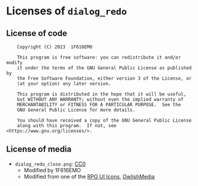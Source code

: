 # Licenses of `dialog_redo`

## License of code

        Copyright (C) 2023  1F616EMO

        This program is free software: you can redistribute it and/or modify
        it under the terms of the GNU General Public License as published by
        the Free Software Foundation, either version 3 of the License, or
        (at your option) any later version.

        This program is distributed in the hope that it will be useful,
        but WITHOUT ANY WARRANTY; without even the implied warranty of
        MERCHANTABILITY or FITNESS FOR A PARTICULAR PURPOSE.  See the
        GNU General Public License for more details.

        You should have received a copy of the GNU General Public License
        along with this program.  If not, see <https://www.gnu.org/licenses/>.

## License of media

* `dialog_redo_close.png`: [CC0][CC0]
  * Modified by 1F616EMO
  * Modified from one of the [RPG UI Icons](https://opengameart.org/content/rpg-ui-icons), [OwlishMedia](https://opengameart.org/users/owlishmedia)

[CC0]: https://creativecommons.org/publicdomain/zero/1.0/
